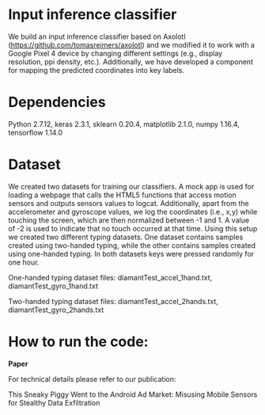 # Input inference classifier

We build an input inference classifier based on Axolotl (https://github.com/tomasreimers/axolotl) and we modified it to work with a Google Pixel 4 device by changing different settings (e.g., display resolution, ppi density, etc.). Additionally, we have developed a component for mapping the predicted coordinates into key labels.

# Dependencies

Python 2.7.12, keras 2.3.1, sklearn 0.20.4, matplotlib 2.1.0, numpy 1.16.4, tensorflow 1.14.0

# Dataset

We created two datasets for training our classifiers. A mock app is used for loading a webpage that calls the HTML5 functions that access motion sensors
and outputs sensors values to logcat. Additionally, apart from the accelerometer and gyroscope values, we log the coordinates (i.e., x,y) while touching the screen, which are then normalized between -1 and 1. A value of -2 is used to indicate that no touch occurred at that time. Using this setup we created two different typing datasets. One dataset contains samples created using two-handed typing, while the other contains samples created using one-handed typing. In both datasets keys were pressed randomly for one hour.

One-handed typing dataset files: diamantTest_accel_1hand.txt, diamantTest_gyro_1hand.txt

Two-handed typing dataset files: diamantTest_accel_2hands.txt, diamantTest_gyro_2hands.txt

# How to run the code:



**Paper**

For technical details please refer to our publication:

This Sneaky Piggy Went to the Android Ad Market: Misusing Mobile Sensors for Stealthy Data Exfiltration
